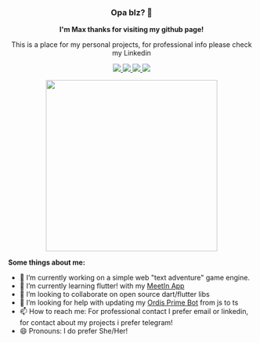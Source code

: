 <h3 align='center'> Opa blz? 👋 </h3>

<p align='center'><b>I'm Max thanks for visiting my github page!</b> 
  <!--<a href="https://github.com/MikeCodesDotNET/ColoredBadges">
    <img src="https://github.com/MikeCodesDotNET/ColoredBadges/blob/master/svg/pronouns/sheher.svg" height="20px">
  </a>-->
</p>
<p align='center'>This is a place for my personal projects, for professional info please check my Linkedin</p>

<p align='center'>
  <a href="https://www.linkedin.com/in/maxiin/">
    <img src="https://img.shields.io/badge/linkedin-%230077B5.svg?&style=for-the-badge&logo=linkedin&logoColor=white" />
  </a>
  <a href="https://maxiin.github.io">
    <img src="https://img.shields.io/badge/Website-%234285F4.svg?&style=for-the-badge&logo=google-chrome&logoColor=white" />
  </a>
  <a href="mailto:raranmariano@hotmail.com">
    <img src="https://img.shields.io/badge/Email-%23D14836.svg?&style=for-the-badge&logo=gmail&logoColor=white" />
  </a>
  <a href="https://t.me/tigrinha">
    <img src="https://img.shields.io/badge/Telegram-%230088cc.svg?&style=for-the-badge&logo=telegram&logoColor=white" />
  </a>
</p>

<p align='center'>
  <a href="#"><img src="https://github-readme-stats.vercel.app/api/top-langs/?username=maxiin&layout=compact" width="350"></a>
</p>

**Some things about me:**
- 🔭 I’m currently working on a simple web "text adventure" game engine.
- 🌱 I’m currently learning flutter! with my [MeetIn App](https://github.com/maxiin/MeetIn)
- 👯 I’m looking to collaborate on open source dart/flutter libs
- 🤔 I’m looking for help with updating my [Ordis Prime Bot](https://github.com/maxiin/Ordis-Prime) from js to ts
- 📫 How to reach me: For professional contact I prefer email or linkedin, for contact about my projects i prefer telegram!
- 😄 Pronouns: I do prefer She/Her!

<!--
**maxiin/maxiin** is a ✨ _special_ ✨ repository because its `README.md` (this file) appears on your GitHub profile.

Here are some ideas to get you started:

- 🔭 I’m currently working on ...
- 🌱 I’m currently learning ...
- 👯 I’m looking to collaborate on ...
- 🤔 I’m looking for help with ...
- 💬 Ask me about ...
- 📫 How to reach me: ...
- 😄 Pronouns: ...
- ⚡ Fun fact: ...
-->
